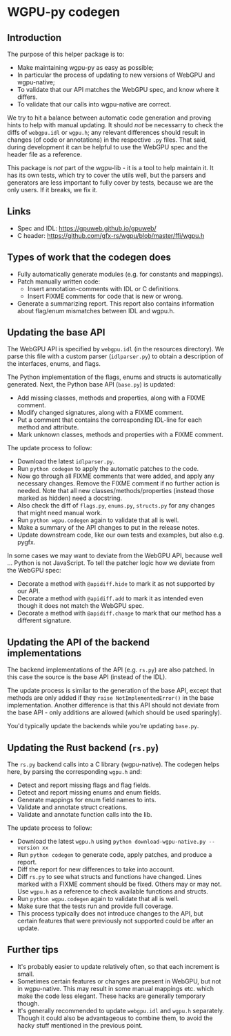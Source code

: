 # WGPU-py codegen

## Introduction

The purpose of this helper package is to:

* Make maintaining wgpu-py as easy as possible;
* In particular the process of updating to new versions of WebGPU and wgpu-native;
* To validate that our API matches the WebGPU spec, and know where it differs.
* To validate that our calls into wgpu-native are correct.

We try to hit a balance between automatic code generation and proving
hints to help with manual updating. It should *not* be necessarry to check
the diffs of `webgpu.idl` or `wgpu.h`; any relevant differences should
result in changes (of code or annotations) in the respective `.py`
files. That said, during development it can be helpful to use the
WebGPU spec and the header file as a reference.

This package is *not* part of the wgpu-lib - it is a tool to help
maintain it. It has its own tests, which try to cover the utils well,
but the parsers and generators are less important to fully cover by
tests, because we are the only users. If it breaks, we fix it.


## Links

* Spec and IDL: https://gpuweb.github.io/gpuweb/
* C header: https://github.com/gfx-rs/wgpu/blob/master/ffi/wgpu.h


## Types of work that the codegen does

* Fully automatically generate modules (e.g. for constants and mappings).
* Patch manually written code:
    * Insert annotation-comments with IDL or C definitions.
    * Insert FIXME comments for code that is new or wrong.
* Generate a summarizing report. This report also contains information about
  flag/enum mismatches between IDL and wgpu.h.


## Updating the base API

The WebGPU API is specified by `webgpu.idl` (in the resources directory).
We parse this file with a custom parser (`idlparser.py`) to obtain a description
of the interfaces, enums, and flags.

The Python implementation of the flags, enums and structs is automatically generated.
Next, the Python base API (`base.py`) is updated:

* Add missing classes, methods and properties, along with a FIXME comment.
* Modify changed signatures, along with a FIXME comment.
* Put a comment that contains the corresponding IDL-line for each method and attribute.
* Mark unknown classes, methods and properties with a FIXME comment.

The update process to follow:

* Download the latest `idlparser.py`.
* Run `python codegen` to apply the automatic patches to the code.
* Now go through all FIXME comments that were added, and apply any necessary
  changes. Remove the FIXME comment if no further action is needed. Note that all
  new classes/methods/properties (instead those marked as hidden) need a docstring.
* Also check the diff of `flags.py`, `enums.py`, `structs.py` for any changes that might need manual work.
* Run `python wgpu.codegen` again to validate that all is well.
* Make a summary of the API changes to put in the release notes.
* Update downstream code, like our own tests and examples, but also e.g. pygfx.

In some cases we may want to deviate from the WebGPU API, because well ... Python
is not JavaScript. To tell the patcher logic how we deviate from the WebGPU spec:

* Decorate a method with `@apidiff.hide` to mark it as not supported by our API.
* Decorate a method with `@apidiff.add` to mark it as intended even though it does not
  match the WebGPU spec.
* Decorate a method with `@apidiff.change` to mark that our method has a different signature.


## Updating the API of the backend implementations

The backend implementations of the API (e.g. `rs.py`) are also patched.
In this case the source is the base API (instead of the IDL).

The update process is similar to the generation of the base API, except
that methods are only added if they `raise NotImplementedError()` in
the base implementation. Another difference is that this API should not
deviate from the base API - only additions are allowed (which should
be used sparingly).

You'd typically update the backends while you're updating `base.py`.


## Updating the Rust backend (`rs.py`)

The `rs.py` backend calls into a C library (wgpu-native). The codegen
helps here, by parsing the corresponding `wgpu.h` and:

* Detect and report missing flags and flag fields.
* Detect and report missing enums and enum fields.
* Generate mappings for enum field names to ints.
* Validate and annotate struct creations.
* Validate and annotate function calls into the lib.

The update process to follow:

* Download the latest `wgpu.h` using `python download-wgpu-native.py --version xx`
* Run `python codegen` to generate code, apply patches, and produce a report.
* Diff the report for new differences to take into account.
* Diff `rs.py` to see what structs and functions have changed. Lines
  marked with a FIXME comment should be fixed. Others may or may not.
  Use `wgpu.h` as a reference to check available functions and structs.
* Run `python wgpu.codegen` again to validate that all is well.
* Make sure that the tests run and provide full coverage.
* This process typically does not introduce changes to the API, but certain
  features that were previously not supported could be after an update.


## Further tips

* It's probably easier to update relatively often, so that each increment is small.
* Sometimes certain features or changes are present in WebGPU, but not in wgpu-native. This may result in some manual mappings etc. which make the code less elegant. These hacks are generally temporary though.
* It's generally recommended to update `webgpu.idl` and `wgpu.h` separately. Though it could also be advantageous to combine them, to avoid the hacky stuff mentioned in the previous point.
